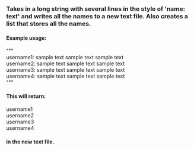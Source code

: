 ### Takes in a long string with several lines in the style of 'name: text' and writes all the names to a new text file. Also creates a list that stores all the names.

#### Example usage:
""" <br>
username1: sample text sample text sample text <br>
username2: sample text sample text sample text <br>
username3: sample text sample text sample text <br>
username4: sample text sample text sample text <br>
""" <br>

#### This will return:

username1 <br>
username2 <br>
username3 <br>
username4 <br>

#### in the new text file.
